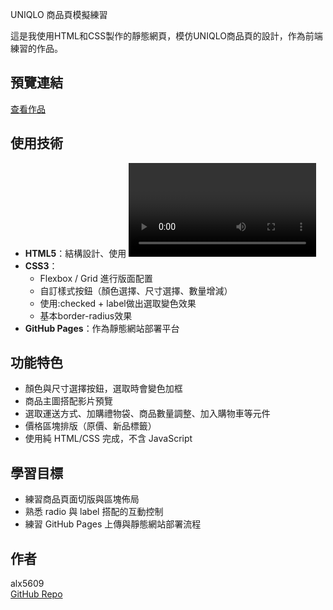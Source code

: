 UNIQLO 商品頁模擬練習

這是我使用HTML和CSS製作的靜態網頁，模仿UNIQLO商品頁的設計，作為前端練習的作品。

## 預覽連結

[查看作品](https://alx5609.github.io/HTML-CSS-Practice/)

## 使用技術

- **HTML5**：結構設計、使用 <video>、表單元素（radio、select、button）等基本標籤
- **CSS3**：
  - Flexbox / Grid 進行版面配置
  - 自訂樣式按鈕（顏色選擇、尺寸選擇、數量增減）
  - 使用:checked + label做出選取變色效果
  - 基本border-radius效果
- **GitHub Pages**：作為靜態網站部署平台

## 功能特色

- 顏色與尺寸選擇按鈕，選取時會變色加框
- 商品主圖搭配影片預覽
- 選取運送方式、加購禮物袋、商品數量調整、加入購物車等元件
- 價格區塊排版（原價、新品標籤）
- 使用純 HTML/CSS 完成，不含 JavaScript

## 學習目標

- 練習商品頁面切版與區塊佈局
- 熟悉 radio 與 label 搭配的互動控制
- 練習 GitHub Pages 上傳與靜態網站部署流程

## 作者

alx5609  
[GitHub Repo](https://github.com/alx5609/HTML-CSS-Practice)
